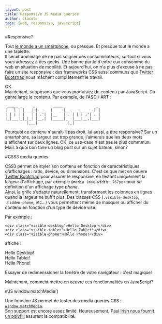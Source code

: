 ```yaml
---
layout: post
title: Responsive JS media queries
author: clacote
tags: [web, responsive, javascript]
---
```

#Responsive?

Tout [le monde a un smartphone](http://www.wired.com/gadgetlab/2011/11/smartphones-feature-phones/), ou presque. Et presque tout le monde a une tablette.   
Il serait dommage de ne pas soigner ces consommateurs, surtout si vous vous adressez à des geeks. Une bonne partie d'entre eux consomme du web en situation de mobilité. Et aujourd'hui, on n'a plus d'excuse à ne pas faire un site responsive : des frameworks CSS aussi communs que [Twitter Bootstrap](http://twitter.github.com/bootstrap/scaffolding.html#responsive) nous mâchent complètement le travail.

OK.  
Maintenant, supposons que vous produisiez du contenu par JavaScript. Du genre large le contenu. Par exemple, de l'ASCII-ART :

     _____ _     _        _____               _
    |   | |_|___|_|___   |   __|___ _ _ ___ _| |
    | | | | |   | | .'|  |__   | . | | | .'| . |
    |_|___|_|_|_| |__,|  |_____|_  |___|__,|___|
              |___|              |_|

Pourquoi ce contenu n'aurait-il pas droit, lui aussi, a être responsive? Sur un smartphone, sa largeur est trop grande, j'aimerais que les deux mots s'affichent sur deux lignes.
OK, ce use-case n'est pas le plus commmun. Mais à quoi bon faire un blog post sur un sujet bateau, sinon?

#CSS3 media queries

CSS3 permet de styler son contenu en fonction de caractéristiques d'affichages : ratio, device, ou dimensions. C'est ce que met en oeuvre [Twitter Bootstrap](http://twitter.github.com/bootstrap/scaffolding.html#responsive) pour assurer le responsive, en testant uniquement la largeur d'affichage, par exemple `@media (max-width: 767px)` pour sa définition d'un affichage type _phone_.  
Ainsi, la grille s'adapte naturellement, transformant les colonnes en lignes quand la largeur ne suffit plus. Des classes CSS (`.visible-desktop`, `.hidden-phone`, etc...) vous permettent même de masquer ou afficher du contenu en fonction d'un type de device visé.

Par exemple :

	<div class="visible-desktop">Hello Desktop!</div>
	<div class="visible-tablet">Hello Tablet!</div>
	<div class="visible-phone">Hello Phone!</div>

affiche : 
<div class="visible-desktop">Hello Desktop!</div>
<div class="visible-tablet">Hello Tablet!</div>
<div class="visible-phone">Hello Phone!</div>

Essayer de redimenssioner la fenêtre de votre navigateur : c'est magique!


Maintenant, comment mettre en oeuvre ces fonctionnalités en JavaScript?

#JS window.matchMedia()

Une fonction JS permet de tester des media queries CSS : [`window.matchMedia`](https://developer.mozilla.org/en-US/docs/DOM/window.matchMedia).  
Son support est encore assez limité. Heureusement, [Paul Irish nous fournit un polyfill](https://github.com/paulirish/matchMedia.js/) assurant la compatibilité.



